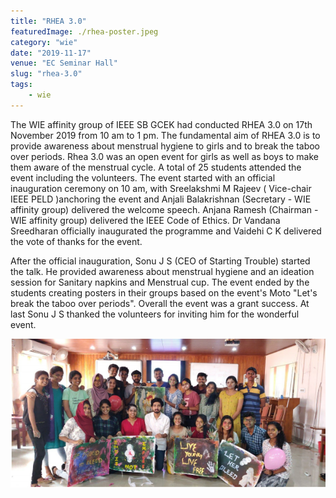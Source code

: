 ```yaml
---
title: "RHEA 3.0"
featuredImage: ./rhea-poster.jpeg
category: "wie"
date: "2019-11-17"
venue: "EC Seminar Hall"
slug: "rhea-3.0"
tags:
    - wie
---
```


The WIE affinity group of IEEE SB GCEK had conducted RHEA 3.0 on 17th November 2019 from 10 am to 1 pm. The fundamental aim of RHEA 3.0 is to provide awareness about menstrual hygiene to girls and to break the taboo over periods. Rhea 3.0 was an open event for girls as well as boys to make them aware of the menstrual cycle. A total of 25 students attended the event including the volunteers. The event started with an official inauguration ceremony on 10 am, with Sreelakshmi M Rajeev ( Vice-chair IEEE PELD )anchoring the event and Anjali Balakrishnan (Secretary - WIE affinity group) delivered the welcome speech. Anjana Ramesh (Chairman - WIE affinity group) delivered the IEEE Code of Ethics. Dr Vandana Sreedharan officially inaugurated the programme and Vaidehi C K delivered the vote of thanks for the event.

After the official inauguration, Sonu J S (CEO of Starting Trouble) started the talk. He provided awareness about menstrual hygiene and an ideation session for Sanitary napkins and Menstrual cup. The event ended by the students creating posters in their groups based on the event's Moto "Let's break the taboo over periods". Overall the event was a grant success. At last Sonu J S thanked the volunteers for inviting him for the wonderful event.

![Rhea 3.0](./rhea-photo-session.png)
